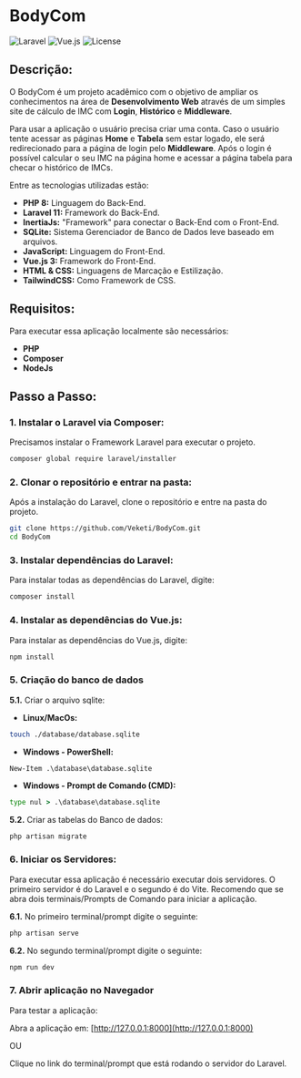 # **BodyCom**

![Laravel](https://img.shields.io/badge/Laravel-11-red)
![Vue.js](https://img.shields.io/badge/Vue.js-3-green)
![License](https://img.shields.io/badge/license-MIT-blue)

## **Descrição:**

O BodyCom é um projeto acadêmico com o objetivo de ampliar os conhecimentos na área de **Desenvolvimento Web** através de um simples site de cálculo de IMC com **Login**, **Histórico** e **Middleware**. 

Para usar a aplicação o usuário precisa criar uma conta. Caso o usuário tente acessar as páginas **Home** e **Tabela** sem estar logado, ele será redirecionado para a página de login pelo **Middleware**. Após o login é possível calcular o seu IMC na página home e acessar a página tabela para checar o histórico de IMCs.

Entre as tecnologias utilizadas estão:
* **PHP 8:** Linguagem do Back-End.
* **Laravel 11:** Framework do Back-End.
* **InertiaJs:** "Framework" para conectar o Back-End com o Front-End.
* **SQLite:** Sistema Gerenciador de Banco de Dados leve baseado em arquivos.
* **JavaScript:** Linguagem do Front-End.
* **Vue.js 3:** Framework do Front-End.
* **HTML & CSS:** Linguagens de Marcação e Estilização.
* **TailwindCSS:** Como Framework de CSS.

## **Requisitos:**
Para executar essa aplicação localmente são necessários:
* **PHP**
* **Composer** 
* **NodeJs**

## **Passo a Passo:**

### 1. **Instalar o Laravel via Composer:**

Precisamos instalar o Framework Laravel para executar o projeto.

```bash
composer global require laravel/installer
```

### 2. **Clonar o repositório e entrar na pasta:**

Após a instalação do Laravel, clone o repositório e entre na pasta do projeto.

```bash
git clone https://github.com/Veketi/BodyCom.git
cd BodyCom
```

### 3. **Instalar dependências do Laravel:**

Para instalar todas as dependências do Laravel, digite:

```bash
composer install
```

### 4. **Instalar as dependências do Vue.js:**

Para instalar as dependências do Vue.js, digite:

```bash
npm install
```

### 5. **Criação do banco de dados**

**5.1.** Criar o arquivo sqlite:

* **Linux/MacOs:**

```bash
touch ./database/database.sqlite
```

* **Windows - PowerShell:**

```pwsh
New-Item .\database\database.sqlite
```

* **Windows - Prompt de Comando (CMD):**

```cmd
type nul > .\database\database.sqlite
```

**5.2.** Criar as tabelas do Banco de dados:

```bash
php artisan migrate
```

### 6. **Iniciar os Servidores:**

Para executar essa aplicação é necessário executar dois servidores. O primeiro servidor é do Laravel e o segundo é do Vite. Recomendo que se abra dois terminais/Prompts de Comando para iniciar a aplicação.

**6.1.** No primeiro terminal/prompt digite o seguinte:

```bash
php artisan serve
```

**6.2.** No segundo terminal/prompt digite o seguinte:

```bash
npm run dev
```

### 7. **Abrir aplicação no Navegador**

Para testar a aplicação: 

Abra a aplicação em: [http://127.0.0.1:8000](http://127.0.0.1:8000)

OU

Clique no link do terminal/prompt que está rodando o servidor do Laravel. 